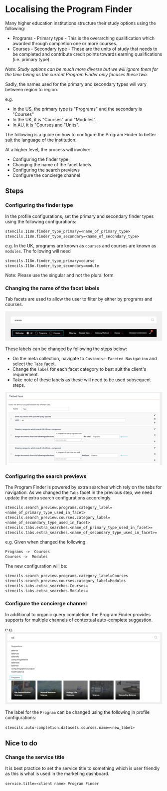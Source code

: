 
# Localising the Program Finder

Many higher education institutions structure their study options using the following:

* Programs - Primary type - This is the overarching qualification which awarded through completion one or more courses.
* Courses - Secondary type - These are the units of study that needs to be completed and contribute credit points towards earning qualifications (i.e. primary type).  

*Note: Study options can be much more diverse but we will ignore them for the time being as the current Program Finder only focuses these two.*

Sadly, the names used for the primary and secondary types will vary between region to region.

e.g.
* In the US, the primary type is "Programs" and the secondary is "Courses"
* In the UK, it is "Courses" and "Modules".
* In AU, it is "Courses and "Units".

The following is a guide on how to configure the Program Finder to better suit the language of the institution.

At a higher level, the process will involve:

* Configuring the finder type
* Changing the name of the facet labels
* Configuring the search previews
* Configure the concierge channel

## Steps

### Configuring the finder type

In the profile configurations, set the primary and secondary finder types
using the following configurations:

```
stencils.I18n.finder_type_primary=<name_of_primary_type>
stencils.I18n.finder_type_secondary=<name_of_secondary_type>
```

e.g. In the UK, programs are known as `courses` and courses are known as `modules`. The following will need

```
stencils.I18n.finder_type_primary=course
stencils.I18n.finder_type_secondary=module
```

Note: Please use the singular and not the plural form.

### Changing the name of the facet labels

Tab facets are used to allow the user to filter by either by programs and courses.

![Configuring the labels of the facets](images/screenshot_of_tabs.png "Configuring the labels of the facets")

These labels can be changed by following the steps below:

* On the meta collection, navigate to `Customise Faceted Navigation` and select the `Tabs` facet. 
* Change the `label` for each facet category to best suit the client's requirement.
* Take note of these labels as these will need to be used subsequent steps.

![Configuring the labels of the facets](images/facet_labels.png "Configuring the .labels of the facets") 


### Configuring the search previews

The Program Finder is powered by extra searches which rely
on the tabs for navigation. As we changed the `Tabs` facet in the previous
step, we need update the extra search configurations accordingly.

```
stencils.search_preview.programs.category_label=<name_of_primary_type_used_in_facet>
stencils.search_preview.courses.category_label=<name_of_secondary_type_used_in_facet>
stencils.tabs.extra_searches.<name_of_primary_type_used_in_facet>=
stencils.tabs.extra_searches.<name_of_secondary_type_used_in_facet>=
```

e.g. Given when changed the following:

```.properties
Programs ->  Courses
Courses ->  Modules
```

The new configuration will be:

```
stencils.search_preview.programs.category_label=Courses
stencils.search_preview.courses.category_label=Modules
stencils.tabs.extra_searches.Courses=
stencils.tabs.extra_searches.Modules=
```

### Configure the concierge channel

In additional to organic query completion, the Program Finder provides supports
for multiple channels of contextual auto-complete suggestion.

e.g.
![Program channel](images/concierge_program_channel.png "Program channel")

The label for the `Program` can be changed using the following in profile
configurations:

`stencils.auto-completion.datasets.courses.name=<new_label>`

## Nice to do

### Change the service title

It is best practice to set the service
title to something which is user friendly as this is what is used in
the marketing dashboard.

`service.title=<client name> Program Finder`
